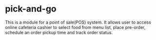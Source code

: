 # pick-and-go
This is a module for a point of sale(POS) system. It allows user to access online cafeteria cashier to select food from menu list, place pre-order, schedule an order pickup time and track order status.
